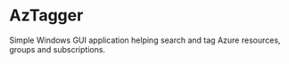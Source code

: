 # AzTagger
Simple Windows GUI application helping search and tag Azure resources, groups and subscriptions.
